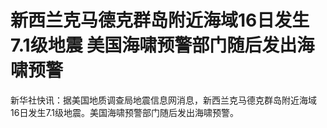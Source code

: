# 新西兰克马德克群岛附近海域16日发生7.1级地震 美国海啸预警部门随后发出海啸预警

新华社快讯：据美国地质调查局地震信息网消息，新西兰克马德克群岛附近海域16日发生7.1级地震。美国海啸预警部门随后发出海啸预警。

